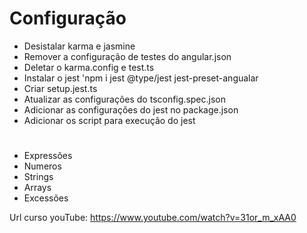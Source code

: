 # Configuração
- Desistalar karma e jasmine
- Remover a configuração de testes do angular.json
- Deletar o karma.config e test.ts
- Instalar o jest 'npm i jest @type/jest jest-preset-angualar
- Criar setup.jest.ts 
- Atualizar as configurações do tsconfig.spec.json
- Adicionar as configurações do jest no package.json
- Adicionar os script para execução do jest

# 
- Expressões
- Numeros
- Strings
- Arrays
- Excessões

Url curso youTube: https://www.youtube.com/watch?v=31or_m_xAA0